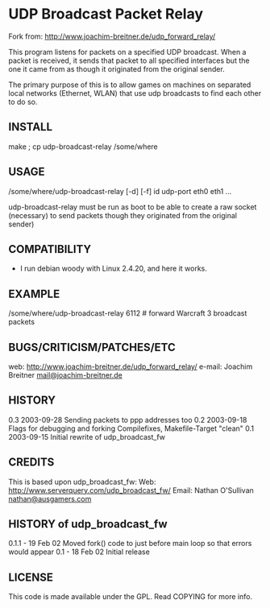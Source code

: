 UDP Broadcast Packet Relay
==============================
Fork from: http://www.joachim-breitner.de/udp_forward_relay/

This program listens for packets on a specified UDP broadcast.
When a packet is received, it sends that packet to all
specified interfaces but the one it came from as though it
originated from the original sender.  

The primary purpose of this is to allow games on machines on
separated local networks (Ethernet, WLAN) that use udp broadcasts
to find each other to do so.

INSTALL
-------
make ; cp udp-broadcast-relay /some/where


USAGE
-----
/some/where/udp-broadcast-relay [-d] [-f] id udp-port eth0 eth1 ...

udp-broadcast-relay must be run as boot to be able to create a raw
socket (necessary) to send packets though they originated from the
original sender)


COMPATIBILITY
-------------
- I run debian woody with Linux 2.4.20, and here it works.


EXAMPLE
-------
/some/where/udp-broadcast-relay 6112  # forward Warcraft 3 broadcast packets


BUGS/CRITICISM/PATCHES/ETC
--------------------------
web:	http://www.joachim-breitner.de/udp_forward_relay/
e-mail: Joachim Breitner <mail@joachim-breitner.de>

HISTORY
------
0.3 	2003-09-28
	Sending packets to ppp addresses too
0.2	2003-09-18	
	Flags for debugging and forking
	Compilefixes, Makefile-Target "clean"
0.1	2003-09-15
	Initial rewrite of udp_broadcast_fw

CREDITS
-------
This is based upon udp_broadcast_fw:
Web: http://www.serverquery.com/udp_broadcast_fw/
Email: Nathan O'Sullivan <nathan@ausgamers.com>

HISTORY of udp_broadcast_fw
-------
0.1.1 - 19 Feb 02
	Moved fork() code to just before main loop so that errors would appear
0.1   - 18 Feb 02
	Initial release

LICENSE
-------
This code is made available under the GPL. Read COPYING for more info.
